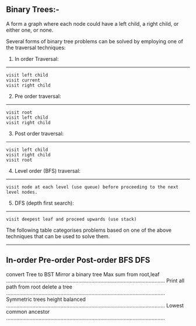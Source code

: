 Binary Trees:-
-------------

A form a graph where each node could have a left child, a right child, or either one, or none.

Several forms of binary tree problems can be solved by employing one of the traversal techniques:

1. In order Traversal:
---------------------
    visit left child
    visit current
    visit right child

2. Pre order traversal:
----------------------
    visit root
    visit left child
    visit right child

3. Post order traversal:
------------------------
    visit left child
    visit right child
    visit root

4. Level order (BFS) traversal:
------------------------------
    visit node at each level (use queue) before proceeding to the next level nodes.

5. DFS (depth first search):
----------------------------
    visit deepest leaf and proceed upwards (use stack)

The following table categorises problems based on one of the above techniques that can be used to
solve them.

-----------------------------------------------------------------------------------------------------------
In-order                    Pre-order                   Post-order                  BFS                 DFS
------------------------------------------------------------------------------------------------------------
convert Tree to BST         Mirror a binary tree        Max sum from root,leaf     
............................................................................................................
                            Print all path from root    delete a tree
............................................................................................................
                            Symmetric trees             height balanced
............................................................................................................
                            Lowest common ancestor
............................................................................................................

